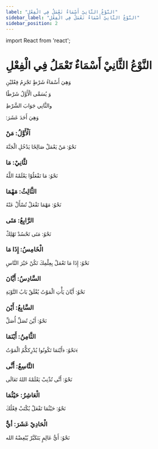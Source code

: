 ```yaml
---
label: "النَّوْعُ الثَّانِيْ أَسْمَاءٌ تَعْمَلُ فِي الْفِعْلِ"
sidebar_label: "النَّوْعُ الثَّانِيْ أَسْمَاءٌ تَعْمَلُ فِي الْفِعْلِ"
sidebar_position: 2
---
```


import React from 'react';

# النَّوْعُ الثَّانِيْ أَسْمَاءٌ تَعْمَلُ فِي الْفِعْلِ

وَهِيَ أَسْمَاءُ شَرْطٍ تَجْزِمُ فِعْليْنِ

وَ يُسَمَّى الْأَوَّلُ شَرْطًا

والثَّانِي جَوَابَ الشَّرْطِ

:وَهِيَ أَحَدَ عَشَرَ

### اَلْأَوَّلُ: مَنْ

نَحْوُ: مَنْ يَعْمَلْ صَالِحًا يَدْخُلِ الْجَنَّةَ

### لثَّانِيْ: مَا

نَحْوُ: مَا تَفْعَلُوْا يَعْلَمْهُ اللَّهُ

### الثَّالِثُ: مَهْمَا

نَحْوُ: مَهْمَا تَفْعَلْ تُسْأَلْ عَنْهُ 

### الرَّابِعُ: مَتَی

نَحْوُ: مَتَی تَحْسُدْ تَهْلِكْ

### الْخَامِسُ: إِذَا مَا

نَحْوُ: إِذَا مَا تَعْمَلْ بِعِلْمِكَ تَكُنْ خَيْرَ النَّاسِ

### السَّادِسُ: أَيَّانَ

نَحْوُ: أَيَّانَ يَأْتِ الْمَوْتُ يُغْلَقْ بَابُ التَّوْبَةِ

### السَّابِعُ: أَيْنَ

نَحْوُ: أَيْنَ تُصَلِّ أُصَلِّ

### الثَّامِنُ: أَيْنَمَا

نَحْوُ: ﴿أَيْنَمَا تَكُونُوا يُدْرِككُّمُ الْمَوْتُ﴾

### التَّاسِعُ: أَنَّی

نَحْوُ: أَنَّی تُذْنِبْ يَعْلَمْهُ اللهُ تَعَالَی

### الْعَاشِرُ: حَيْثُمَا

نَحْوُ: حَيْثُمَا تَفْعَلْ يُكْتَبْ فِعْلُكَ

### الْحَادِيْ عَشَرَ: أيٌّ

نَحْوُ: أَيُّ عَالِمٍ يَتَكَبَّرْ يُبْغِضْهُ الله
